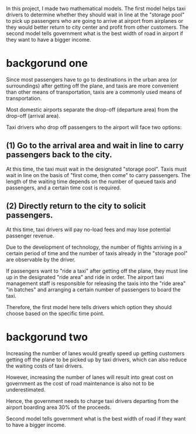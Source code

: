 In this project, I made two mathematical models. The first model helps taxi drivers to determine whether they should wait in line at the "storage pool" to pick up  passengers who are going to arrive at airport from airplanes or they would better return to city center and profit from other customers. The second model tells government what is the best width of road in airport if they want to have a bigger income.

# backgorund one
Since most passengers have to go to destinations in the urban area (or surroundings) after getting off the plane, and taxis are more convenient than other means of transportation, taxis are a commonly used means of transportation.

Most domestic airports separate the drop-off (departure area) from the drop-off (arrival area).

Taxi drivers who drop off passengers to the airport will face two options: 

## (1) Go to the arrival area and wait in line to carry passengers back to the city.

At this time, the taxi must wait in the designated "storage pool". Taxis must wait in line on the basis of "first come, then come" to carry passengers. The length of the waiting time depends on the number of queued taxis and passengers, and a certain time cost is required.

## (2) Directly return to the city to solicit passengers. 

At this time, taxi drivers will pay no-load fees and may lose potential passenger revenue.

Due to the development of technology, the number of flights arriving in a certain period of time and the number of taxis already in the "storage pool" are observable by the driver.

If passengers want to "ride a taxi" after getting off the plane, they must line up in the designated "ride area" and ride in order. The airport taxi management staff is responsible for releasing the taxis into the "ride area" "in batches" and arranging a certain number of passengers to board the taxi.

Therefore, the first model here tells drivers which option they should choose based on the specific time point.


# backgorund two

Increasing the number of lanes would greatly speed up getting customers getting off the plane to be picked up by taxi drivers, which can also reduce the waiting costs of taxi drivers. 

However, increasing the number of lanes will result into great cost on government as the cost of road maintenance is also not to be underestimated. 

Hence, the government needs to charge taxi drivers departing from the airport boarding area 30% of the proceeds.

Second model tells government what is the best width of road if they want to have a bigger income.



